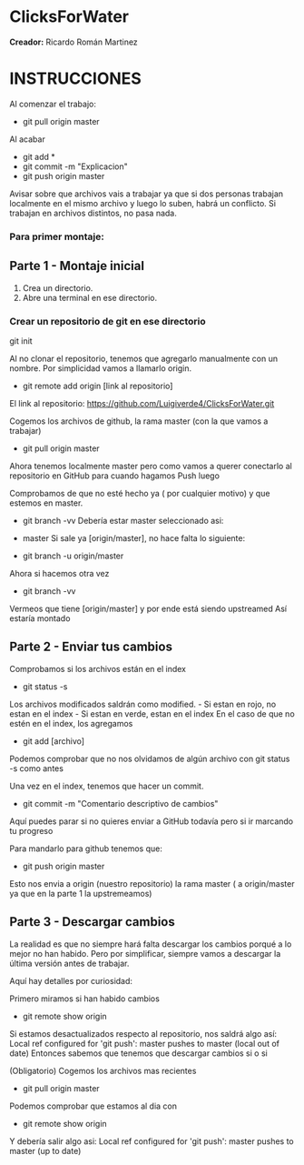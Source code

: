 # ClicksForWater
**Creador:** Ricardo Román Martinez

# INSTRUCCIONES

Al comenzar el trabajo:
- git pull origin master

Al acabar

- git add *
- git commit -m "Explicacion"
- git push origin master

Avisar sobre que archivos vais a trabajar ya que si dos personas trabajan localmente en  el mismo archivo y luego lo suben, habrá un conflicto. Si trabajan en archivos distintos, no pasa nada.

### Para primer montaje:

## Parte 1 - Montaje inicial

1. Crea un directorio.
2. Abre una terminal en ese directorio.

### Crear un repositorio de git en ese directorio

git init

Al no clonar el repositorio, tenemos que agregarlo manualmente con un nombre. Por simplicidad vamos a llamarlo origin.

- git remote add origin [link al repositorio]

El link al repositorio: https://github.com/Luigiverde4/ClicksForWater.git

Cogemos los archivos de github, la rama master (con la que vamos a trabajar)
- git pull origin master

Ahora tenemos localmente master pero como vamos a querer conectarlo al repositorio en GitHub para cuando hagamos Push luego

Comprobamos de que no esté hecho ya ( por cualquier motivo) y que estemos en master.
- git branch -vv
Debería estar master seleccionado asi:
* master
Si sale ya [origin/master], no hace falta lo siguiente:


- git branch -u origin/master

Ahora si hacemos otra vez
- git branch -vv

Vermeos que tiene [origin/master] y por ende está siendo upstreamed 
Así estaría montado


## Parte 2 - Enviar tus cambios

Comprobamos si los archivos están en el index

- git status -s

Los archivos modificados saldrán como modified. 
	- Si estan en rojo, no estan en el index
	- Si estan en verde, estan en el index
En el caso de que no estén en el index, los agregamos
- git add [archivo]

Podemos comprobar que no nos olvidamos de algún archivo con git status -s como antes

Una vez en el index, tenemos que hacer un commit.

- git commit -m "Comentario descriptivo de cambios"

Aquí puedes parar si no quieres enviar a GitHub todavía pero si ir marcando tu progreso

Para mandarlo para github tenemos que:

- git push origin master

Esto nos envia a origin (nuestro repositorio) la rama master ( a origin/master ya que en la parte 1 la upstremeamos)

## Parte 3 - Descargar cambios

La realidad es que no siempre hará falta descargar los cambios porqué a lo mejor no han habido. Pero por simplificar, siempre vamos a descargar la última versión antes de trabajar.

Aquí hay detalles por curiosidad:

Primero miramos si han habido cambios

- git remote show origin

Si estamos desactualizados respecto al repositorio, nos saldrá algo así:
  Local ref configured for 'git push':
    master pushes to master (local out of date)
Entonces sabemos que tenemos que descargar cambios si o si

(Obligatorio)
Cogemos los archivos mas recientes
- git pull origin master

Podemos comprobar que estamos al dia con
- git remote show origin

Y debería salir algo asi:
  Local ref configured for 'git push':
    master pushes to master (up to date)




